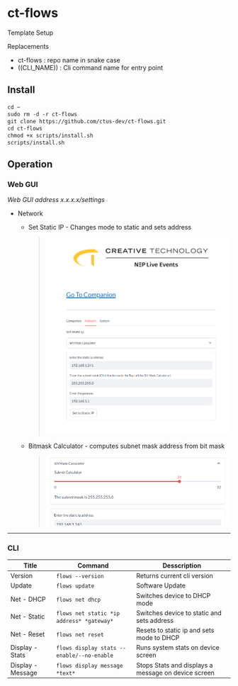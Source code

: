 # ct-flows

Template Setup

Replacements

-   ct-flows : repo name in snake case
-   ((CLI_NAME)) : Cli command name for entry point

## Install

```
cd ~
sudo rm -d -r ct-flows
git clone https://github.com/ctus-dev/ct-flows.git
cd ct-flows
chmod +x scripts/install.sh
scripts/install.sh
```

## Operation

### Web GUI

_Web GUI address x.x.x.x/settings_

-   Network

    -   Set Static IP - Changes mode to static and sets address

        > <img src="assets/network.png" alt="network" width="500"/>

    -   Bitmask Calculator - computes subnet mask address from bit mask

        > <img src="assets/bitmask.png" alt="bitmask" width="500"/>

---

### CLI

| Title             | Command                                    | Desscription                                        |
| ----------------- | ------------------------------------------ | --------------------------------------------------- |
| Version           | `flows --version`                          | Returns current cli version                         |
| Update            | `flows update`                             | Software Update                                     |
| Net - DHCP        | `flows net dhcp`                           | Switches device to DHCP mode                        |
| Net - Static      | `flows net static *ip address* *gateway*`  | Switches device to static and sets address          |
| Net - Reset       | `flows net reset`                          | Resets to static ip and sets mode to DHCP           |
| Display - Stats   | `flows display stats --enable/--no-enable` | Runs system stats on device screen                  |
| Display - Message | `flows display message *text*`             | Stops Stats and displays a message on device screen |
